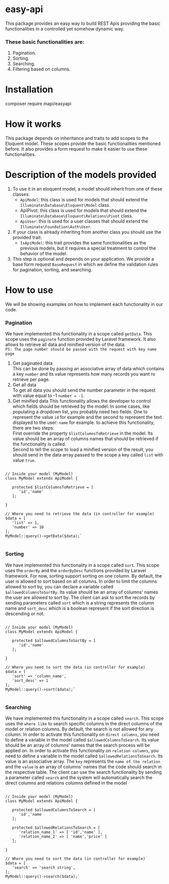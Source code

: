 # easy-api

This package provides an easy way to build REST Apis providing the basic functionalities
in a controlled yet somehow dynamic way.

### These basic functionalities are:

1. Pagination.
2. Sorting.
3. Searching.
4. Filtering based on columns.

# Installation

composer require mapi/easyapi

# How it works

This package depends on inheritance and traits to add scopes to the Eloquent model.
These scopes provide the basic functionalities mentioned before.
It also provides a form request to make it easier to use these functionalities.

# Description of the models provided

1. To use it in an eloquent model, a model should inherit from one of these classes:
    * `ApiModel`: this class is used for models that should extend the `Illuminate\Database\Eloquent\Model` class.
    * ApiPivot: this class is used for models that should extend the `Illuminate\Database\Eloquent\Relations\Pivot`
      class.
    * `ApiUser`: this is used for a user classes that should extend the `Illuminate\Foundation\Auth\User`.
2. If your class is already inheriting from another class you should use the provided trait:
    * `IsApiModel`: this trait provides the same functionalities as the previous models, but it requires a
      special treatment to control the behavior of the model.
3. This step is optional and depends on your application. We provide a base form request `BaseRequest`
   in which we define the validation rules for pagination, sorting, and searching.

# How to use

We will be showing examples on how to implement each functionality in our code.

### Pagination

We have implemented this functionality in a scope called `getData`. This scope uses
the `paginate` function provided by Laravel framework. It also allows to retrieve all data
and minified version of the data. <br/>
`PS: The page number should be passed with the request with key name page`

1. Get paginated data <br/>
   This can be done by passing an associative array of data which contains a key `number` and its
   value represents how many records you want ro retrieve per page.
2. Get all data <br/>
   To get all data you should send the number parameter in the request with value equal to -1 `number = -1`.
3. Get minified data
   This functionality allows the developer to control which fields should be retrieved by the model.
   In some cases, like populating a dropdown list, you probably need two fields. One to represent the value
   `id` for example and the second to represent the text displayed to the user: `name` for example.
   to achieve this functionality, there are two steps: <br/>First override the property `$listColumnsToRetrieve` in the
   model. Its value should be an array of columns names that should be retrieved if the functionality is called.
   <br/>Second to tell the scope to load a minified version of the result, you should send in
   the data array passed to the scope a key called `list` with value `true`.<br/>

<pre>
<code>
// Inside your model (MyModel)
class MyModel extends ApiModel {

   protected $listColumnsToRetrieve = [
      'id','name'
   ];

}

// Where you need to retrieve the data (in controller for example)
$data = [
   'list' => 1,
   'number' => 10
];
MyModel::query()->getData($data);`
</code>
</pre>

### Sorting

We have implemented this functionality in a scope called `sort`. This scope uses
the `orderBy` and the `orderByDesc` functions provided by Laravel framework. For now, sorting
support sorting on one column. By default, the user is allowed to sort based on all columns.
In order to limit the columns allowed to sort by, you can declare a variable
called `$allowedColumnsToSortBy`. Its value should be an array of columns' names
the user are allowed to sort by. The client can ask to sort the records by sending
parameters called `sort` which is a string represents the column name and `sort_desc` which
is a boolean represent if the sort direction is descending or not.

<pre>
<code>
// Inside your model (MyModel)
class MyModel extends ApiModel {

   protected $allowedColumnsToSortBy = [
      'id','name'
   ];

}

// Where you need to sort the data (in controller for example)
$data = [
   'sort' => 'column_name',
   'sort_desc' => 1
];
MyModel::query()->sort($data);`
</code>
</pre>

### Searching

We have implemented this functionality in a scope called `search`. This scope
uses the `where like` to search specific columns in the direct columns of the model
or relation columns. By default, the search is not allowed for any column.
In order to activate this functionality on `direct columns`, you need to define a variable in the model
called `$allowedColumnsToSearch`. Its value should be an array of columns' names that
the search process will be applied on. In order to activate this functionality on
`relation columns`, you need to define a variable in the model called `$allowedRelationsToSearch`.
Its value is an associative array. The `key` represents the `name of the relation` and the `value` is
an array of columns' names that the code should search in the respective table.
The client can use the search functionality by sending a parameter called `search` and the system
will automatically search the direct columns and relations columns defined in the model


<pre>
<code>
// Inside your model (MyModel)
class MyModel extends ApiModel {

   protected $allowedColumnsToSearch = [
      'id','name
   ];

   protected $allowedRelationsToSearch = [
      'relation_name_1' => [ 'id','name' ],
      'relation_name_2' => [ 'name','price' ]
   ];

}

// Where you need to sort the data (in controller for example)
$data = [
   'search' => 'search string',
];
MyModel::query()->search($data);`
</code>
</pre>